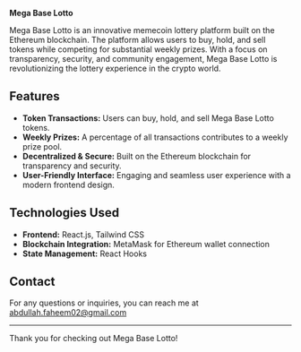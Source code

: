 **Mega Base Lotto**

Mega Base Lotto is an innovative memecoin lottery platform built on the Ethereum blockchain. The platform allows users to buy, hold, and sell tokens while competing for substantial weekly prizes. With a focus on transparency, security, and community engagement, Mega Base Lotto is revolutionizing the lottery experience in the crypto world.

## Features

- **Token Transactions:** Users can buy, hold, and sell Mega Base Lotto tokens.
- **Weekly Prizes:** A percentage of all transactions contributes to a weekly prize pool.
- **Decentralized & Secure:** Built on the Ethereum blockchain for transparency and security.
- **User-Friendly Interface:** Engaging and seamless user experience with a modern frontend design.

## Technologies Used

- **Frontend:** React.js, Tailwind CSS
- **Blockchain Integration:** MetaMask for Ethereum wallet connection
- **State Management:** React Hooks

## Contact

For any questions or inquiries, you can reach me at abdullah.faheem02@gmail.com

---

Thank you for checking out Mega Base Lotto!
